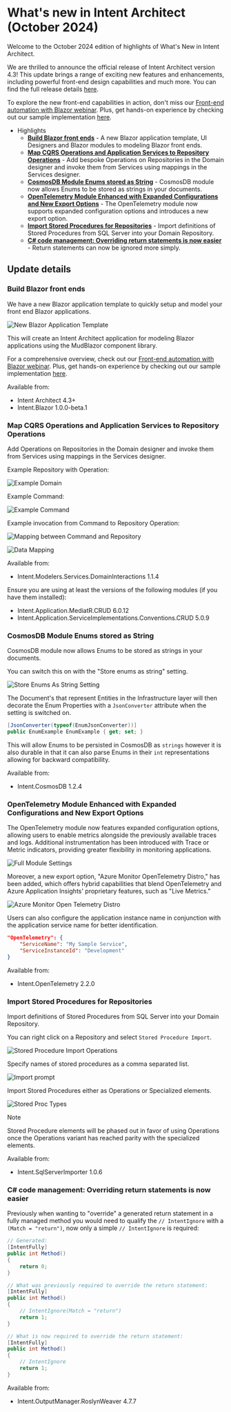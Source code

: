 # What's new in Intent Architect (October 2024)

Welcome to the October 2024 edition of highlights of What's New in Intent Architect.

We are thrilled to announce the official release of Intent Architect version 4.3! This update brings a range of exciting new features and enhancements, including powerful front-end design capabilities and much more. You can find the full release details [here](xref:release-notes.intent-architect-v4.3).

To explore the new front-end capabilities in action, don't miss our [Front-end automation with Blazor webinar](https://intentarchitect.com/#/redirect/?category=resources&subCategory=front-end-automation-webinar). Plus, get hands-on experience by checking out our sample implementation [here](https://github.com/IntentArchitect/Intent.Samples.MudBlazor).

- Highlights
  - **[Build Blazor front ends](#build-blazor-front-ends)** - A new Blazor application template, UI Designers and Blazor modules to modeling Blazor front ends.
  - **[Map CQRS Operations and Application Services to Repository Operations](#map-cqrs-operations-and-application-services-to-repository-operations)** - Add bespoke Operations on Repositories in the Domain designer and invoke them from Services using mappings in the Services designer.
  - **[CosmosDB Module Enums stored as String](#cosmosdb-module-enums-stored-as-string)** - CosmosDB module now allows Enums to be stored as strings in your documents.
  - **[OpenTelemetry Module Enhanced with Expanded Configurations and New Export Options](#opentelemetry-module-enhanced-with-expanded-configurations-and-new-export-options)** - The OpenTelemetry module now supports expanded configuration options and introduces a new export option.
  - **[Import Stored Procedures for Repositories](#import-stored-procedures-for-repositories)** - Import definitions of Stored Procedures from SQL Server into your Domain Repository.
  - **[C# code management: Overriding return statements is now easier](#c-code-management-overriding-return-statements-is-now-easier)** - Return statements can now be ignored more simply.

## Update details

### Build Blazor front ends

We have a new Blazor application template to quickly setup and model your front end Blazor applications.

![New Blazor Application Template](images/blazor-application-template.png)

This will create an Intent Architect application for modeling Blazor applications using the MudBlazor component library.

For a comprehensive overview, check out our [Front-end automation with Blazor webinar](https://intentarchitect.com/#/redirect/?category=resources&subCategory=front-end-automation-webinar). Plus, get hands-on experience by checking out our sample implementation [here](https://github.com/IntentArchitect/Intent.Samples.MudBlazor).

Available from:

- Intent Architect 4.3+
- Intent.Blazor 1.0.0-beta.1

### Map CQRS Operations and Application Services to Repository Operations

Add Operations on Repositories in the Domain designer and invoke them from Services using mappings in the Services designer.

Example Repository with Operation:

![Example Domain](images/repository-operation-mapping-domain.png)

Example Command:

![Example Command](images/repository-operation-mapping-command-menu.png)

Example invocation from Command to Repository Operation:

![Mapping between Command and Repository](images/repository-operation-mapping-service-invocation.png)

![Data Mapping](images/repository-operation-mapping-invocaiton-mapping.png)

Available from:

- Intent.Modelers.Services.DomainInteractions 1.1.4

Ensure you are using at least the versions of the following modules (if you have them installed):

- Intent.Application.MediatR.CRUD 6.0.12
- Intent.Application.ServiceImplementations.Conventions.CRUD 5.0.9

### CosmosDB Module Enums stored as String

CosmosDB module now allows Enums to be stored as strings in your documents.

You can switch this on with the "Store enums as string" setting.

![Store Enums As String Setting](images/store-enum-as-string-setting.png)

The Document's that represent Entities in the Infrastructure layer will then decorate the Enum Properties with a `JsonConverter` attribute when the setting is switched on.

```c#
[JsonConverter(typeof(EnumJsonConverter))]
public EnumExample EnumExample { get; set; }
```

This will allow Enums to be persisted in CosmosDB as `strings` however it is also durable in that it can also parse Enums in their `int` representations allowing for backward compatibility.

Available from:

- Intent.CosmosDB 1.2.4

### OpenTelemetry Module Enhanced with Expanded Configurations and New Export Options

The OpenTelemetry module now features expanded configuration options, allowing users to enable metrics alongside the previously available traces and logs. Additional instrumentation has been introduced with Trace or Metric indicators, providing greater flexibility in monitoring applications.

![Full Module Settings](images/opentelemtry-full-module-settings.png)

Moreover, a new export option, "Azure Monitor OpenTelemetry Distro," has been added, which offers hybrid capabilities that blend OpenTelemetry and Azure Application Insights' proprietary features, such as "Live Metrics."

![Azure Monitor Open Telemetry Distro](images/opentelemetry-az-ot-distro.png)

Users can also configure the application instance name in conjunction with the application service name for better identification.

```json
"OpenTelemetry": {
    "ServiceName": "My Sample Service",
    "ServiceInstanceId": "Development"
}
```

Available from:

- Intent.OpenTelemetry 2.2.0

### Import Stored Procedures for Repositories

Import definitions of Stored Procedures from SQL Server into your Domain Repository.

You can right click on a Repository and select `Stored Procedure Import`.

![Stored Procedure Import Operations](images/sp-import-operations.png)

Specify names of stored procedures as a comma separated list.

![Import prompt](images/sp-import-prompt.png)

Import Stored Procedures either as Operations or Specialized elements.

![Stored Proc Types](images/sp-stored-proc-types.png)

> [!NOTE]
>
> Stored Procedure elements will be phased out in favor of using Operations once the Operations variant has reached parity with the specialized elements.

Available from:

- Intent.SqlServerImporter 1.0.6

### C# code management: Overriding return statements is now easier

Previously when wanting to "override" a generated return statement in a fully managed method you would need to qualify the `// IntentIgnore` with a `(Match = "return")`, now only a simple `// IntentIgnore` is required:

```csharp
// Generated:
[IntentFully]
public int Method()
{
    return 0;
}

// What was previously required to override the return statement:
[IntentFully]
public int Method()
{
    // IntentIgnore(Match = "return")
    return 1;
}

// What is now required to override the return statement:
[IntentFully]
public int Method()
{
    // IntentIgnore
    return 1;
}
```

Available from:

- Intent.OutputManager.RoslynWeaver 4.7.7
